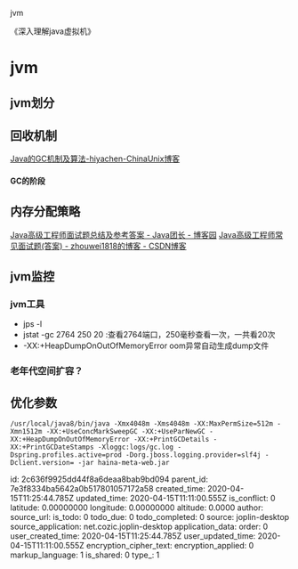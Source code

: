 jvm

《深入理解java虚拟机》

# jvm
## jvm划分
## 回收机制
[Java的GC机制及算法-hiyachen-ChinaUnix博客](http://blog.chinaunix.net/uid-7374279-id-4489100.html)
#### GC的阶段 
## 内存分配策略
[Java高级工程师面试题总结及参考答案 - Java团长 - 博客园](https://www.cnblogs.com/java1024/p/8594784.html)
[Java高级工程师常见面试题(答案) - zhouwei1818的博客 - CSDN博客](https://blog.csdn.net/zhouwei1818/article/details/80180872)
## jvm监控
### jvm工具
 * jps -l
 * jstat -gc  2764 250 20 :查看2764端口，250毫秒查看一次，一共看20次
 * -XX:+HeapDumpOnOutOfMemoryError   oom异常自动生成dump文件

### 老年代空间扩容？ 


## 优化参数
```
/usr/local/java8/bin/java -Xmx4048m -Xms4048m -XX:MaxPermSize=512m -Xmn1512m -XX:+UseConcMarkSweepGC -XX:+UseParNewGC -XX:+HeapDumpOnOutOfMemoryError -XX:+PrintGCDetails -
XX:+PrintGCDateStamps -Xloggc:logs/gc.log -Dspring.profiles.active=prod -Dorg.jboss.logging.provider=slf4j -Dclient.version= -jar haina-meta-web.jar
```


id: 2c636f9925dd44f8a6deaa8bab9bd094
parent_id: 7e3f8334ba5642a0b517801057172a58
created_time: 2020-04-15T11:25:44.785Z
updated_time: 2020-04-15T11:11:00.555Z
is_conflict: 0
latitude: 0.00000000
longitude: 0.00000000
altitude: 0.0000
author: 
source_url: 
is_todo: 0
todo_due: 0
todo_completed: 0
source: joplin-desktop
source_application: net.cozic.joplin-desktop
application_data: 
order: 0
user_created_time: 2020-04-15T11:25:44.785Z
user_updated_time: 2020-04-15T11:11:00.555Z
encryption_cipher_text: 
encryption_applied: 0
markup_language: 1
is_shared: 0
type_: 1